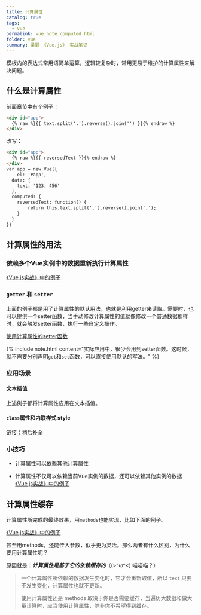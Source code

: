 ```yaml
---
title: 计算属性
catalog: true
tags: 
  - vue
permalink: vue_note_computed.html
folder: vue
summary: 梁灏 《Vue.js》 实战笔记
---
```


模板内的表达式常用语简单运算，逻辑较复杂时，常用更易于维护的计算属性来解决问题。

## 什么是计算属性

前面章节中有个例子：

```html
<div id="app">
  {% raw %}{{ text.split('.').reverse().join('') }}{% endraw %}
</div>
```

改写：

```html
<div id="app">
  {% raw %}{{ reversedText }}{% endraw %}
</div>
var app = new Vue({
	el: '#app',
  data: {
  	text: '123, 456'
  },
  computed: {
  	reversedText: function() {
    	return this.text.split(',').reverse().join(',');
    }
  }
})
```

## 计算属性的用法

### 依赖多个Vue实例中的数据重新执行计算属性

[《Vue.js实战》中的例子](https://jsfiddle.net/edith_tang/8L9x3jm5/1/)

### `getter` 和 `setter`

上面的例子都是用了计算属性的默认用法，也就是利用getter来读取。需要时，也可以提供一个setter函数，当手动修改计算属性的值就像修改一个普通数据那样时，就会触发setter函数，执行一些自定义操作。

[使用计算属性的setter函数](https://jsfiddle.net/edith_tang/ucsz3rne/15/)

{% include note.html content="实际应用中，很少会用到setter函数。这时候，就不需要分别声明`get`和`set`函数，可以直接使用默认的写法。" %}

### 应用场景

#### 文本插值

上述例子都将计算属性应用在文本插值。

#### `class`属性和内联样式 style

[链接：稍后补全](vue_note_computed.html)


### 小技巧

-   计算属性可以依赖其他计算属性

-   计算属性不仅可以依赖当前Vue实例的数据，还可以依赖其他实例的数据  
    [《Vue.js实战》中的例子](https://jsfiddle.net/edith_tang/9awdLbzj/4/)

## 计算属性缓存

计算属性所完成的最终效果，用`methods`也能实现，比如下面的例子。

[《Vue.js实战》中的例子](https://jsfiddle.net/edith_tang/9awdLbzj/7/)

甚至用methods，还能传入参数，似乎更为灵活。那么两者有什么区别，为什么要用计算属性呢？

原因就是：***计算属性是基于它的依赖缓存的***（(>^ω^<) 喵喵喵？）

> 一个计算属性所依赖的数据发生变化时，它才会重新取值，所以 `text` 只要不发生变化，计算属性也就不更新。
> 
> 使用计算属性还是 methods 取决于你是否需要缓存，当遍历大数组和做大量计算时，应当使用计算属性，除非你不希望得到缓存。



